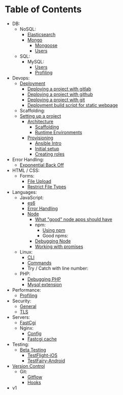 # Table of Contents

* DB:
    * NoSQL:
        * [Elasticsearch](/db/nosql/elasticsearch/README.md)
        * [Mongo](/db/nosql/mongo/README.md)
            * [Mongoose](/db/nosql/mongo/mongoose/README.md)
            * [Users](/db/nosql/mongo/users/README.md)
    * SQL:
        * MySQL:
            * [Users](/db/sql/mysql/users/README.md)
            * [Profiling](/db/sql/mysql/profiling/README.md)
* Devops:    
    * [Deployment](/devops/deployment/README.md)
        * [Deploying a project with gitlab](/devops/deployment/gitlab/README.md)
        * [Deploying a project with github](/devops/deployment/github/README.md)
        * [Deploying a project with git](/devops/deployment/git/README.md)
        * [Deployment build script for static webpage](/devops/deployment/build/README.md)
    * Scaffolding:
    * [Setting up a project](/devops/setting-up-a-project/README.md)
        * [Architecture](/devops/setting-up-a-project/architecture/README.md)
            * [Scaffolding](/devops/setting-up-a-project/architecture/scaffolding/README.md)
            * [Runtime Environments](/devops/setting-up-a-project/architecture/runtime-environments/README.md)
        * [Provisioning](/devops/setting-up-a-project/provisioning/README.md)
            * [Ansible Intro](/devops/setting-up-a-project/provisioning/ansible/README.md)
            * [Initial setup](/devops/setting-up-a-project/provisioning/ansible/playbooks/README.md)
            * [Creating roles](/devops/setting-up-a-project/provisioning/ansible/roles/README.md)
* Error Handling:     
    * [Exponential Back Off](/_general/error-handling/exponential-backoff/README.md)
* HTML / CSS:
    * Forms:
        * [File Upload](/_general/file-upload/README.md)
        * [Restrict File Types](/_detail/form/README.md)
* Languages:
    * JavaScript:
        * [es6](/_detail/javascript/es6/README.md)
        * [Error Handling](/_general/error-handling/javascript/README.md)
        * [Node](/__book/project/development/node/README.md)
            * [What "good" node apps should have](/__book/project/development/node/app/README.md)
            * npm:
                * [Using npm](/__book/project/development/node/npm/README.md)
                * Good npms:
            * [Debugging Node](/__book/project/workflow/debugging/node/README.md)
            * [Working with promises](/__book/project/workflow/concepts/README.md)
    * Linux:
        * [CLI](/_detail/shell/cli/README.md)
        * [Commands](/_detail/shell/commands/README.md)
        * Try / Catch with line number:
    * PHP:    
        * [Debugging PHP](/__book/project/workflow/debugging/php/README.md)
        * [Mysql extension](/_detail/php/mysql-extension/README.md)
* Performance:
    * [Profiling](/_general/profiling/README.md)
* Security:
    * [General](/_general/security/README.md)
    * [TLS](/_general/security/TLS/README.md)
* Servers:
    * [FastCgi](/_detail/fastcgi/README.md)
    * Nginx:
        * [Config](/_detail/nginx/config/README.md)
        * [Fastcgi cache](/_detail/nginx/fastcgi-cache/README.md)
* Testing:
   * [Beta Testing](/__book/project/beta-testing/README.md)
       * [TestFlight-iOS](/__book/project/beta-testing/ios/testflight/README.md)
       * [TestFairy-Android](/__book/project/beta-testing/android/testfairy/README.md)
* [Version Control](/_general/version-control/README.md)
   * Git:
        * [Gitflow](/_detail/git/gitflow/README.md)
        * [Hooks](/_detail/git/hooks/README.md)
* v1
